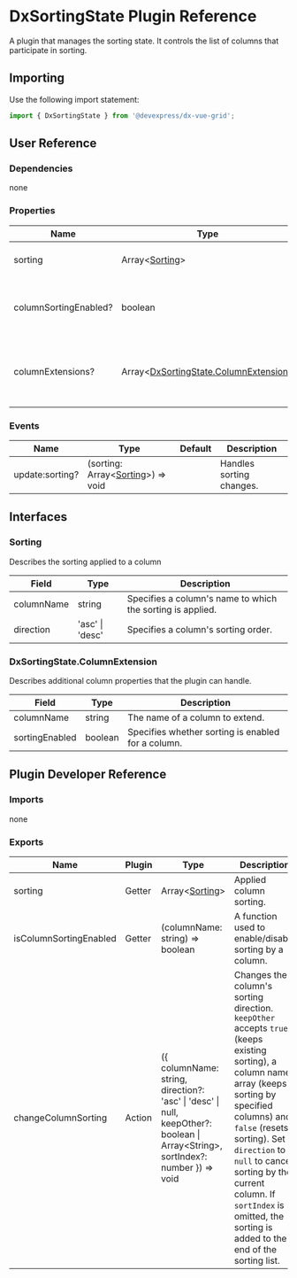 # DxSortingState Plugin Reference

A plugin that manages the sorting state. It controls the list of columns that participate in sorting.

## Importing

Use the following import statement:

```js
import { DxSortingState } from '@devexpress/dx-vue-grid';
```

## User Reference

### Dependencies

none

### Properties

Name | Type | Default | Description
-----|------|---------|------------
sorting | Array&lt;[Sorting](#sorting)&gt; | | Specifies the applied sorting.
columnSortingEnabled? | boolean | true | Specifies whether sorting is enabled for all columns.
columnExtensions? | Array&lt;[DxSortingState.ColumnExtension](#dxsortingstatecolumnextension)&gt; | | Additional column properties that the plugin can handle.

### Events

Name | Type | Default | Description
-----|------|---------|------------
update:sorting? | (sorting: Array&lt;[Sorting](#sorting)&gt;) => void | | Handles sorting changes.

## Interfaces

### Sorting

Describes the sorting applied to a column

Field | Type | Description
------|------|------------
columnName | string | Specifies a column's name to which the sorting is applied.
direction | 'asc' &#124; 'desc' | Specifies a column's sorting order.

### DxSortingState.ColumnExtension

Describes additional column properties that the plugin can handle.

Field | Type | Description
------|------|------------
columnName | string | The name of a column to extend.
sortingEnabled | boolean | Specifies whether sorting is enabled for a column.

## Plugin Developer Reference

### Imports

none

### Exports

Name | Plugin | Type | Description
-----|--------|------|------------
sorting | Getter | Array&lt;[Sorting](#sorting)&gt; | Applied column sorting.
isColumnSortingEnabled | Getter | (columnName: string) => boolean | A function used to enable/disable sorting by a column.
changeColumnSorting | Action | ({ columnName: string, direction?: 'asc' &#124; 'desc' &#124; null, keepOther?: boolean &#124; Array&lt;String&gt;, sortIndex?: number }) => void | Changes the column's sorting direction. `keepOther` accepts `true` (keeps existing sorting), a column name array (keeps sorting by specified columns) and `false` (resets sorting). Set `direction` to `null` to cancel sorting by the current column. If `sortIndex` is omitted, the sorting is added to the end of the sorting list.
